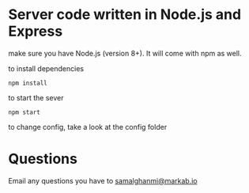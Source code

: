 # Server code written in Node.js and Express
make sure you have Node.js (version 8+). It will come with npm as well.

to install dependencies
```
npm install
```
to start the sever
```
npm start
```
to change config, take a look at the config folder

# Questions
Email any questions you have to samalghanmi@markab.io
